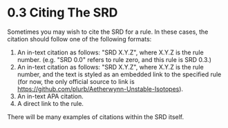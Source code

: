 # 0.3 Citing The SRD

Sometimes you may wish to cite the SRD for a rule. In these cases, the citation should follow one of the following formats:
1. An in-text citation as follows: "SRD X.Y.Z", where X.Y.Z is the rule number. (e.g. "SRD 0.0" refers to rule zero, and this rule is SRD 0.3.)
2. An in-text citation as follows: "SRD X.Y.Z", where X.Y.Z is the rule number, and the text is styled as an embedded link to the specified rule (for now, the only official source to link is <https://github.com/plurb/Aetherwynn-Unstable-Isotopes>).
3. An in-text APA citation.  <!-- This is just a joke. Don't do this. -->
4. A direct link to the rule.

There will be many examples of citations within the SRD itself.
